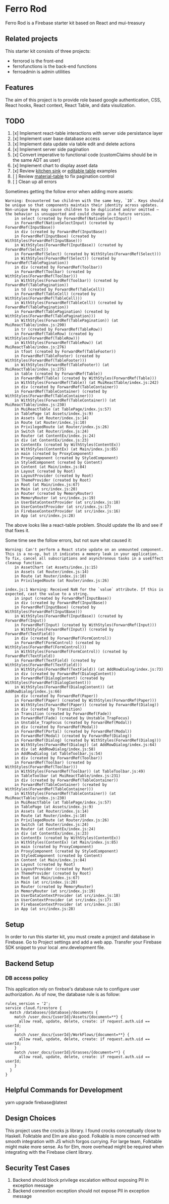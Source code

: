 # Ferro Rod

Ferro Rod is a Firebase starter kit based on React and mui-treasury

## Related projects

This starter kit consists of three projects:

- ferrorod is the front-end
- ferrofunctions is the back-end functions
- ferroadmin is admin utilities


## Features

The aim of this project is to provide role based google authentication, CSS, React hooks, React context, React Table, and data visulization.

## TODO

1. [x] Implement react-table interactions with server side persistance layer
2. [x] Implement user base database access
3. [x] Implement data update via table edit and delete actions
4. [x] Implement server side pagination
5. [x] Convert imperative to functional code (customClaims should be in the same ADT as user)
6. [x] Implement chart to display asset data
7. [x] Review [kitchen sink](https://github.com/tannerlinsley/react-table/blob/master/examples/kitchen-sink/src/App.js) or [editable table](https://github.com/tannerlinsley/react-table/blob/master/examples/editable-data/src/App.js) examples
8. [ ] Review [material-table](https://material-table.com/#/) to fix pagination control
9. [ ] Clean up all errors

Sometimes getting the follow error when adding more assets:
``` 
Warning: Encountered two children with the same key, `10`. Keys should be unique so that components maintain their identity across updates. Non-unique keys may cause children to be duplicated and/or omitted — the behavior is unsupported and could change in a future version.
    in select (created by ForwardRef(NativeSelectInput))
    in ForwardRef(NativeSelectInput) (created by ForwardRef(InputBase))
    in div (created by ForwardRef(InputBase))
    in ForwardRef(InputBase) (created by WithStyles(ForwardRef(InputBase)))
    in WithStyles(ForwardRef(InputBase)) (created by ForwardRef(Select))
    in ForwardRef(Select) (created by WithStyles(ForwardRef(Select)))
    in WithStyles(ForwardRef(Select)) (created by ForwardRef(TablePagination))
    in div (created by ForwardRef(Toolbar))
    in ForwardRef(Toolbar) (created by WithStyles(ForwardRef(Toolbar)))
    in WithStyles(ForwardRef(Toolbar)) (created by ForwardRef(TablePagination))
    in td (created by ForwardRef(TableCell))
    in ForwardRef(TableCell) (created by WithStyles(ForwardRef(TableCell)))
    in WithStyles(ForwardRef(TableCell)) (created by ForwardRef(TablePagination))
    in ForwardRef(TablePagination) (created by WithStyles(ForwardRef(TablePagination)))
    in WithStyles(ForwardRef(TablePagination)) (at MuiReactTable/index.js:290)
    in tr (created by ForwardRef(TableRow))
    in ForwardRef(TableRow) (created by WithStyles(ForwardRef(TableRow)))
    in WithStyles(ForwardRef(TableRow)) (at MuiReactTable/index.js:276)
    in tfoot (created by ForwardRef(TableFooter))
    in ForwardRef(TableFooter) (created by WithStyles(ForwardRef(TableFooter)))
    in WithStyles(ForwardRef(TableFooter)) (at MuiReactTable/index.js:275)
    in table (created by ForwardRef(Table))
    in ForwardRef(Table) (created by WithStyles(ForwardRef(Table)))
    in WithStyles(ForwardRef(Table)) (at MuiReactTable/index.js:242)
    in div (created by ForwardRef(TableContainer))
    in ForwardRef(TableContainer) (created by WithStyles(ForwardRef(TableContainer)))
    in WithStyles(ForwardRef(TableContainer)) (at MuiReactTable/index.js:230)
    in MuiReactTable (at TablePage/index.js:57)
    in TablePage (at Assets/index.js:9)
    in Assets (at Router/index.js:14)
    in Route (at Router/index.js:10)
    in PrivilegedRoute (at Router/index.js:26)
    in Switch (at Router/index.js:24)
    in Router (at ContentEx/index.js:24)
    in div (at ContentEx/index.js:23)
    in ContentEx (created by WithStyles(ContentEx))
    in WithStyles(ContentEx) (at Main/index.js:85)
    in main (created by ProxyComponent)
    in ProxyComponent (created by StyledComponent)
    in StyledComponent (created by Content)
    in Content (at Main/index.js:84)
    in Layout (created by Root)
    in LayoutProvider (created by Root)
    in ThemeProvider (created by Root)
    in Root (at Main/index.js:67)
    in Main (at src/index.js:20)
    in Router (created by MemoryRouter)
    in MemoryRouter (at src/index.js:19)
    in UserDataContextProvider (at src/index.js:18)
    in UserContextProvider (at src/index.js:17)
    in FirebaseContextProvider (at src/index.js:16)
    in App (at src/index.js:28)
```
The above looks like a react-table problem. Should update the lib and see if that fixes it.

Some time see the follow errors, but not sure what caused it:
```
Warning: Can't perform a React state update on an unmounted component. This is a no-op, but it indicates a memory leak in your application. To fix, cancel all subscriptions and asynchronous tasks in a useEffect cleanup function.
    in AssetChart (at Assets/index.js:15)
    in Assets (at Router/index.js:14)
    in Route (at Router/index.js:10)
    in PrivilegedRoute (at Router/index.js:26)
```
```
index.js:1 Warning: Received NaN for the `value` attribute. If this is expected, cast the value to a string.
    in input (created by ForwardRef(InputBase))
    in div (created by ForwardRef(InputBase))
    in ForwardRef(InputBase) (created by WithStyles(ForwardRef(InputBase)))
    in WithStyles(ForwardRef(InputBase)) (created by ForwardRef(Input))
    in ForwardRef(Input) (created by WithStyles(ForwardRef(Input)))
    in WithStyles(ForwardRef(Input)) (created by ForwardRef(TextField))
    in div (created by ForwardRef(FormControl))
    in ForwardRef(FormControl) (created by WithStyles(ForwardRef(FormControl)))
    in WithStyles(ForwardRef(FormControl)) (created by ForwardRef(TextField))
    in ForwardRef(TextField) (created by WithStyles(ForwardRef(TextField)))
    in WithStyles(ForwardRef(TextField)) (at AddRowDialog/index.js:73)
    in div (created by ForwardRef(DialogContent))
    in ForwardRef(DialogContent) (created by WithStyles(ForwardRef(DialogContent)))
    in WithStyles(ForwardRef(DialogContent)) (at AddRowDialog/index.js:66)
    in div (created by ForwardRef(Paper))
    in ForwardRef(Paper) (created by WithStyles(ForwardRef(Paper)))
    in WithStyles(ForwardRef(Paper)) (created by ForwardRef(Dialog))
    in div (created by Transition)
    in Transition (created by ForwardRef(Fade))
    in ForwardRef(Fade) (created by Unstable_TrapFocus)
    in Unstable_TrapFocus (created by ForwardRef(Modal))
    in div (created by ForwardRef(Modal))
    in ForwardRef(Portal) (created by ForwardRef(Modal))
    in ForwardRef(Modal) (created by ForwardRef(Dialog))
    in ForwardRef(Dialog) (created by WithStyles(ForwardRef(Dialog)))
    in WithStyles(ForwardRef(Dialog)) (at AddRowDialog/index.js:64)
    in div (at AddRowDialog/index.js:58)
    in AddRowDialog (at TableToolbar.js:54)
    in div (created by ForwardRef(Toolbar))
    in ForwardRef(Toolbar) (created by WithStyles(ForwardRef(Toolbar)))
    in WithStyles(ForwardRef(Toolbar)) (at TableToolbar.js:49)
    in TableToolbar (at MuiReactTable/index.js:231)
    in div (created by ForwardRef(TableContainer))
    in ForwardRef(TableContainer) (created by WithStyles(ForwardRef(TableContainer)))
    in WithStyles(ForwardRef(TableContainer)) (at MuiReactTable/index.js:230)
    in MuiReactTable (at TablePage/index.js:57)
    in TablePage (at Assets/index.js:9)
    in Assets (at Router/index.js:14)
    in Route (at Router/index.js:10)
    in PrivilegedRoute (at Router/index.js:26)
    in Switch (at Router/index.js:24)
    in Router (at ContentEx/index.js:24)
    in div (at ContentEx/index.js:23)
    in ContentEx (created by WithStyles(ContentEx))
    in WithStyles(ContentEx) (at Main/index.js:85)
    in main (created by ProxyComponent)
    in ProxyComponent (created by StyledComponent)
    in StyledComponent (created by Content)
    in Content (at Main/index.js:84)
    in Layout (created by Root)
    in LayoutProvider (created by Root)
    in ThemeProvider (created by Root)
    in Root (at Main/index.js:67)
    in Main (at src/index.js:20)
    in Router (created by MemoryRouter)
    in MemoryRouter (at src/index.js:19)
    in UserDataContextProvider (at src/index.js:18)
    in UserContextProvider (at src/index.js:17)
    in FirebaseContextProvider (at src/index.js:16)
    in App (at src/index.js:28)
```

## Setup

In order to run this starter kit, you must create a project and database in Firebase.  Go to Project settings and add a web app.  Transfer your Firebase SDK snippet to your local .env.development file.

## Backend Setup
### DB access policy
This application rely on firebse's database rule to configure user authorization.  As of now, the database rule is as follow:
```
rules_version = '2';
service cloud.firestore {
  match /databases/{database}/documents {
    match /user_docs/{userId}/Assets/{document=**} {
      allow read, update, delete, create: if request.auth.uid == userId;
    }
    match /user_docs/{userId}/WorkFlows/{document=**} {
      allow read, update, delete, create: if request.auth.uid == userId;
    }
    match /user_docs/{userId}/Grasses/{document=**} {
      allow read, update, delete, create: if request.auth.uid == userId;
    }
  }
}
```

## Helpful Commands for Development
yarn upgrade firebase@latest

## Design Choices
This project uses the crocks js library. I found crocks conceptually close to Haskell. Folktable and Elm are also good. Folkable is more concerned with smooth integration with JS which forgos currying. For large team, Folktable might make more sense.  As for Elm, more overhead might be required when integrating with the Firebase client library.

## Security Test Cases
1. Backend should block privilege escalation without exposing PII in exception message
2. Backend connextion exception should not expose PII in exception message
